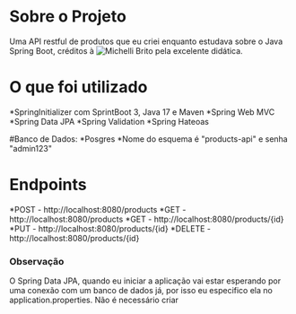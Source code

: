 # Sobre o Projeto
Uma API restful de produtos que eu criei enquanto estudava sobre o Java Spring Boot, créditos à ![Michelli Brito](https://www.youtube.com/watch?v=wlYvA2b1BWI) pela excelente didática.

# O que foi utilizado
*SpringInitializer com SprintBoot 3, Java 17 e Maven
*Spring Web MVC
*Spring Data JPA
*Spring Validation
*Spring Hateoas

#Banco de Dados:
*Posgres
*Nome do esquema é "products-api" e senha "admin123"

# Endpoints
*POST   - http://localhost:8080/products
*GET    - http://localhost:8080/products
*GET    - http://localhost:8080/products/{id}
*PUT    - http://localhost:8080/products/{id}
*DELETE - http://localhost:8080/products/{id}

### Observação
O Spring Data JPA, quando eu iniciar a aplicação vai estar esperando por uma conexão com um banco de dados já, por isso eu especifico ela no application.properties. Não é necessário criar    